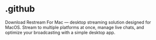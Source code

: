 # .github
Download Restream For Mac — desktop streaming solution designed for MacOS. Stream to multiple platforms at once, manage live chats, and optimize your broadcasting with a simple desktop app.
